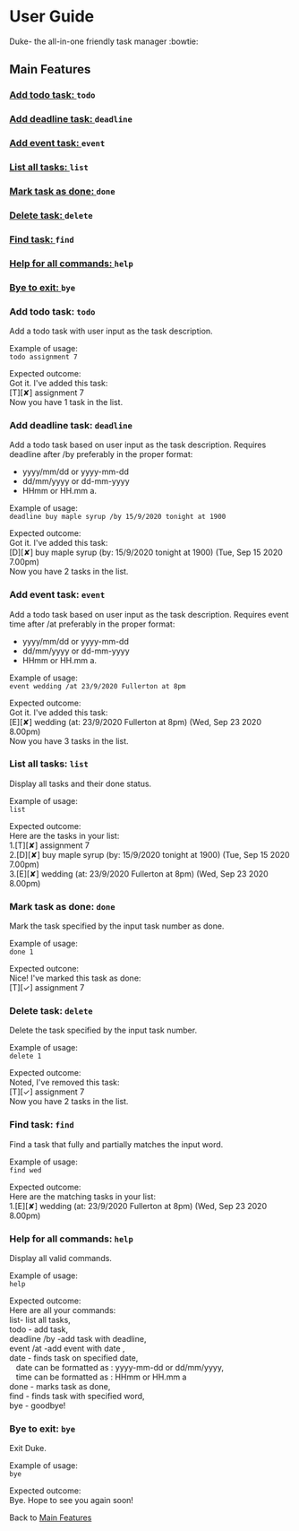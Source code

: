 # User Guide

Duke- the all-in-one friendly task manager :bowtie:

## Main Features
### [Add todo task: ](#add-todo) `todo`
### [Add deadline task: ](#add-deadline) `deadline`
### [Add event task: ](#add-event) `event`
### [List all tasks: ](#list) `list`
### [Mark task as done: ](#done) `done`
### [Delete task: ](#delete) `delete`
### [Find task: ](#find) `find`
### [Help for all commands: ](#help) `help`
### [Bye to exit: ](#bye) `bye`

### Add todo task: `todo` <a id="add-todo"></a>
Add a todo task with user input as the task description. 

Example of usage: <br/>
`todo assignment 7`

Expected outcome: <br />
Got it. I've added this task: <br />
[T][✘] assignment 7 <br />
Now you have 1 task in the list.

### Add deadline task: `deadline` <a id="add-deadlne"></a>
Add a todo task based on user input as the task description. Requires deadline after /by preferably in
the proper format: 
- yyyy/mm/dd or yyyy-mm-dd 
- dd/mm/yyyy or dd-mm-yyyy 
- HHmm or HH.mm a.

Example of usage: <br/>
`deadline buy maple syrup /by 15/9/2020 tonight at 1900`

Expected outcome: <br />
Got it. I've added this task: <br />
[D][✘] buy maple syrup (by: 15/9/2020 tonight at 1900) (Tue, Sep 15 2020 7.00pm) <br />
Now you have 2 tasks in the list.

### Add event task: `event` <a id="add-event"></a>
Add a todo task based on user input as the task description. Requires event time after /at preferably in
the proper format: 
- yyyy/mm/dd or yyyy-mm-dd 
- dd/mm/yyyy or dd-mm-yyyy 
- HHmm or HH.mm a.

Example of usage: <br/>
`event wedding /at 23/9/2020 Fullerton at 8pm`

Expected outcome: <br />
Got it. I've added this task: <br />
[E][✘] wedding (at: 23/9/2020 Fullerton at 8pm) (Wed, Sep 23 2020 8.00pm) <br />
Now you have 3 tasks in the list.

### List all tasks: `list` <a id="list"></a>
Display all tasks and their done status.

Example of usage: <br />
`list`

Expected outcome: <br />
Here are the tasks in your list: <br />
1.[T][✘] assignment 7 <br />
2.[D][✘] buy maple syrup (by: 15/9/2020 tonight at 1900) (Tue, Sep 15 2020 7.00pm) <br />
3.[E][✘] wedding (at: 23/9/2020 Fullerton at 8pm) (Wed, Sep 23 2020 8.00pm) 

### Mark task as done: `done` <a id="done"></a>
Mark the task specified by the input task number as done. 

Example of usage: <br />
`done 1`

Expected outcone: <br />
Nice! I've marked this task as done: <br />
[T][✓] assignment 7 <br />

### Delete task: `delete` <a id="delete"></a>
Delete the task specified by the input task number.

Example of usage: <br />
`delete 1`

Expected outcome: <br />
Noted, I've removed this task: <br />
[T][✓] assignment 7 <br />
Now you have 2 tasks in the list.

### Find task: `find` <a id="find"></a>
Find a task that fully and partially matches the input word.

Example of usage: <br />
`find wed`

Expected outcome: <br />
Here are the matching tasks in your list: <br />
1.[E][✘] wedding (at: 23/9/2020 Fullerton at 8pm) (Wed, Sep 23 2020 8.00pm) 

### Help for all commands: `help` <a id="help"></a>
Display all valid commands.

Example of usage: <br />
`help`

Expected outcome: <br />
Here are all your commands: <br />
list- list all tasks, <br />
todo <description> - add task, <br />
deadline <description> /by <due date> -add task with deadline, <br />
event <description> /at <event date> -add event with date , <br />
date <one filter date> - finds task on specified date, <br />
&nbsp;&nbsp;&nbsp;date can be formatted as : yyyy-mm-dd or dd/mm/yyyy, <br />
&nbsp;&nbsp;&nbsp;time can be formatted as : HHmm or HH.mm a <br />
done <task number> - marks task as done, <br />
find <one filter word> - finds task with specified word, <br />
bye - goodbye! <br />

### Bye to exit: `bye` <a id="bye"></a>
Exit Duke.

Example of usage: <br />
`bye`

Expected outcome: <br />
Bye. Hope to see you again soon!

Back to [Main Features](#features)
